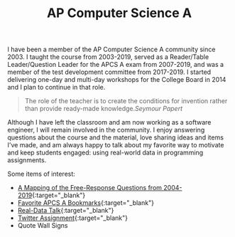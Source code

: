 ﻿---
layout: page

title: AP Computer Science A

featured_image: /assets/images/pages/apcs-a.jpg


---

I have been a member of the AP Computer Science A community since 2003. I taught the course from 2003-2019, served as a Reader/Table Leader/Question Leader for the APCS A exam from 2007-2019, and was a member of the test development committee from 2017-2019.  I started delivering one-day and multi-day workshops for the College Board in 2014 and I plan to continue in that role.  

>The role of the teacher is to create the conditions for invention rather than provide ready-made knowledge.<cite>Seymour Papert</cite> 

Although I have left the classroom and am now working as a software engineer, I will remain involved in the community.  I enjoy answering questions about the course and the material, love sharing ideas and items I've made, and am always happy to talk about my favorite way to motivate and keep students engaged:  using real-world data in programming assignments. 

Some items of interest:

* [A Mapping of the Free-Response Questions from 2004-2019](https://docs.google.com/spreadsheets/d/1Q0pbL9qawN8XlUctkDIiqsP6XdwR-IcWZ_cwauHy0-U/edit?usp=sharing){:target="_blank"}
* [Favorite APCS A Bookmarks](https://docs.google.com/document/d/18isK339Pt4SNCwuiwVx2STrbuL2G8iJFmZKgtdzbztQ/edit?usp=sharing){:target="_blank"}
* [Real-Data Talk](https://docs.google.com/presentation/d/1lhlkhGco7S3S7fyyJKJbaupR1ZmW19jVZtJcVWtM27M/edit?usp=sharing){:target="_blank"}
* [Twitter Assignment](https://github.com/riagalanos/cs1-twitter){:target="_blank"}
* Quote Wall Signs

